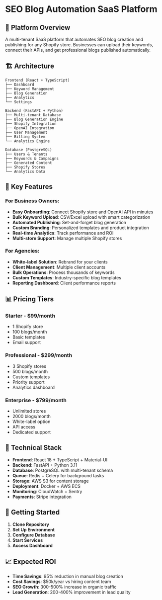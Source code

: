 # SEO Blog Automation SaaS Platform

## 🚀 Platform Overview

A multi-tenant SaaS platform that automates SEO blog creation and publishing for any Shopify store. Businesses can upload their keywords, connect their APIs, and get professional blogs published automatically.

## 🏗️ Architecture

```
Frontend (React + TypeScript)
├── Dashboard
├── Keyword Management
├── Blog Generation
├── Analytics
└── Settings

Backend (FastAPI + Python)
├── Multi-tenant Database
├── Blog Generation Engine
├── Shopify Integration
├── OpenAI Integration
├── User Management
├── Billing System
└── Analytics Engine

Database (PostgreSQL)
├── Users & Tenants
├── Keywords & Campaigns
├── Generated Content
├── Shopify Stores
└── Analytics Data
```

## 🎯 Key Features

### For Business Owners:
- **Easy Onboarding**: Connect Shopify store and OpenAI API in minutes
- **Bulk Keyword Upload**: CSV/Excel upload with smart categorization
- **Automated Publishing**: Set-and-forget blog generation
- **Custom Branding**: Personalized templates and product integration
- **Real-time Analytics**: Track performance and ROI
- **Multi-store Support**: Manage multiple Shopify stores

### For Agencies:
- **White-label Solution**: Rebrand for your clients
- **Client Management**: Multiple client accounts
- **Bulk Operations**: Process thousands of keywords
- **Custom Templates**: Industry-specific blog templates
- **Reporting Dashboard**: Client performance reports

## 📊 Pricing Tiers

### Starter - $99/month
- 1 Shopify store
- 100 blogs/month
- Basic templates
- Email support

### Professional - $299/month
- 3 Shopify stores
- 500 blogs/month
- Custom templates
- Priority support
- Analytics dashboard

### Enterprise - $799/month
- Unlimited stores
- 2000 blogs/month
- White-label option
- API access
- Dedicated support

## 🔧 Technical Stack

- **Frontend**: React 18 + TypeScript + Material-UI
- **Backend**: FastAPI + Python 3.11
- **Database**: PostgreSQL with multi-tenant schema
- **Queue**: Redis + Celery for background tasks
- **Storage**: AWS S3 for content storage
- **Deployment**: Docker + AWS ECS
- **Monitoring**: CloudWatch + Sentry
- **Payments**: Stripe integration

## 🚦 Getting Started

1. **Clone Repository**
2. **Set Up Environment**
3. **Configure Database**
4. **Start Services**
5. **Access Dashboard**

## 📈 Expected ROI

- **Time Savings**: 95% reduction in manual blog creation
- **Cost Savings**: $50k/year vs hiring content team
- **SEO Growth**: 300-500% increase in organic traffic
- **Lead Generation**: 200-400% improvement in lead quality